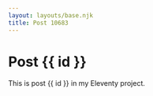 ```yaml
---
layout: layouts/base.njk
title: Post 10683
---
```


# Post {{ id }}

This is post {{ id }} in my Eleventy project.
